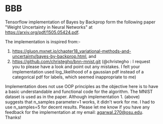 # BBB

Tensorflow implementation of Bayes by Backprop form the following paper "Weight Uncertainty in Neural Networks" at https://arxiv.org/pdf/1505.05424.pdf.

The implementation is inspired from:-
1. https://gluon.mxnet.io/chapter18_variational-methods-and-uncertainty/bayes-by-backprop.html, and
2. https://github.com/christegho/bnn-mnist.git
(@christegho : I request you to please have a look and point out any mistakes.
I felt your implementation used log_likelihood of a gaussian pdf instead of a categorical pdf for labels, which seemed inappropriate to me)

Implementation does not use OOP principles as the objective here is to have a basic understandable and functional code for the algorithm.
The MNIST dataset is used as in the paper. Although implementation 1. (above) suggests that n_samples parameter=1 works, 
it didn't work for me. I had to use n_samples=5 for decent results.
Please let me know if you have any feedback for the implementation at my email: agarwal.270@osu.edu.
Thanks!

